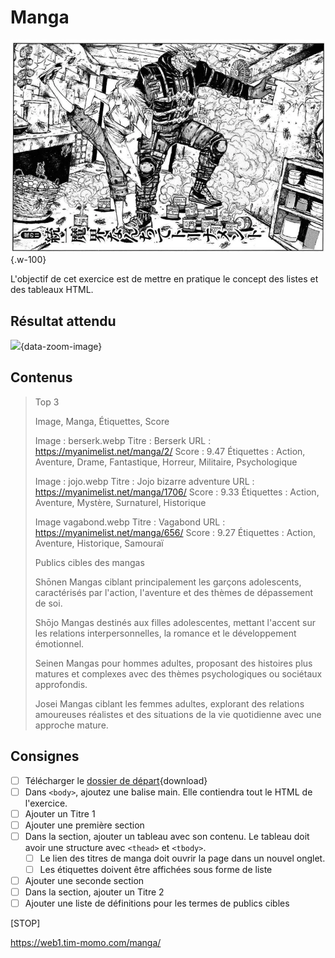 # Manga

![](./dorohedoro.webp){.w-100}

L'objectif de cet exercice est de mettre en pratique le concept des listes et des tableaux HTML.

## Résultat attendu

![](./resultat.png){data-zoom-image}

## Contenus

> Top 3
>
> Image, Manga, Étiquettes, Score
>
> Image : berserk.webp
> Titre : Berserk
> URL : https://myanimelist.net/manga/2/
> Score : 9.47
> Étiquettes : Action, Aventure, Drame, Fantastique, Horreur, Militaire, Psychologique
>
> Image : jojo.webp
> Titre : Jojo bizarre adventure
> URL : https://myanimelist.net/manga/1706/
> Score : 9.33
> Étiquettes : Action, Aventure, Mystère, Surnaturel, Historique
>
> Image vagabond.webp
> Titre : Vagabond
> URL : https://myanimelist.net/manga/656/
> Score : 9.27
> Étiquettes : Action, Aventure, Historique, Samouraï
>
>
> Publics cibles des mangas
>
> Shōnen
> Mangas ciblant principalement les garçons adolescents, caractérisés par l'action, l'aventure et des thèmes de dépassement de soi.
>
> Shōjo
> Mangas destinés aux filles adolescentes, mettant l'accent sur les relations interpersonnelles, la romance et le développement émotionnel.
>
> Seinen
> Mangas pour hommes adultes, proposant des histoires plus matures et complexes avec des thèmes psychologiques ou sociétaux approfondis.
>
> Josei
> Mangas ciblant les femmes adultes, explorant des relations amoureuses réalistes et des situations de la vie quotidienne avec une approche mature.

## Consignes

- [ ] Télécharger le [dossier de départ](./manga_depart.zip){download}
- [ ] Dans `<body>`, ajoutez une balise main. Elle contiendra tout le HTML de l'exercice.
- [ ] Ajouter un Titre 1
- [ ] Ajouter une première section
- [ ] Dans la section, ajouter un tableau avec son contenu. Le tableau doit avoir une structure avec `<thead>` et `<tbody>`.
  - [ ] Le lien des titres de manga doit ouvrir la page dans un nouvel onglet.
  - [ ] Les étiquettes doivent être affichées sous forme de liste
- [ ] Ajouter une seconde section
- [ ] Dans la section, ajouter un Titre 2
- [ ] Ajouter une liste de définitions pour les termes de publics cibles

[STOP]

https://web1.tim-momo.com/manga/